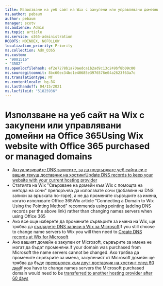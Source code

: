 ```yaml
---
title: Използване на уеб сайт на Wix с закупени или управлявани домейни на Office 365
ms.author: pebaum
author: pebaum
manager: scotv
ms.audience: Admin
ms.topic: article
ms.service: o365-administration
ROBOTS: NOINDEX, NOFOLLOW
localization_priority: Priority
ms.collection: Adm_O365
ms.custom:
- "9001516"
- "3582"
ms.openlocfilehash: ef2e7278b1a70aedca1b2ad9c13c249bf8b09c00
ms.sourcegitcommit: 8bc60ec34bc1e40685e3976576e04a2623f63a7c
ms.translationtype: MT
ms.contentlocale: bg-BG
ms.lasthandoff: 04/15/2021
ms.locfileid: "51825936"
---
```

# <a name="using-wix-website-with-office-365-purchased-or-managed-domains"></a><span data-ttu-id="10fea-102">Използване на уеб сайт на Wix с закупени или управлявани домейни на Office 365</span><span class="sxs-lookup"><span data-stu-id="10fea-102">Using Wix website with Office 365 purchased or managed domains</span></span>

- [<span data-ttu-id="10fea-103">Актуализирайте DNS записите, за да поддържате уеб сайта си с вашия текущ доставчик на хостинг</span><span class="sxs-lookup"><span data-stu-id="10fea-103">Update DNS records to keep your website with your current hosting provider</span></span>](https://docs.microsoft.com/microsoft-365/admin/dns/update-dns-records-to-retain-current-hosting-provider)
- <span data-ttu-id="10fea-104">Статията на Wix "Свързване на домейн към Wix с помощта на метода на сочи" препоръчва да използвате сочи (добавяне на DNS записи за връзката по-горе), а не да променяте сървърите за имена, когато използвате Office 365</span><span class="sxs-lookup"><span data-stu-id="10fea-104">Wix article "Connecting a Domain to Wix Using the Pointing Method" recommends using pointing (adding DNS records per the above link) rather than changing names servers when using Office 365</span></span>
- <span data-ttu-id="10fea-105">Ако все още изберете да промените сървърите за имена на Wix, ще трябва да  [създадете DNS записи в Wix за Microsoft](https://docs.microsoft.com/microsoft-365/admin/dns/create-dns-records-at-wix?view=o365-worldwide)</span><span class="sxs-lookup"><span data-stu-id="10fea-105">If you still choose to change name servers to Wix you will then need to  [Create DNS records at Wix for Microsoft](https://docs.microsoft.com/microsoft-365/admin/dns/create-dns-records-at-wix?view=o365-worldwide)</span></span>
- <span data-ttu-id="10fea-106">Ако вашият домейн е закупен от Microsoft, сървърите за имена не могат да бъдат променяни.</span><span class="sxs-lookup"><span data-stu-id="10fea-106">If your domain was purchased from Microsoft the name servers cannot be changed.</span></span> <span data-ttu-id="10fea-107">Ако трябва да промените сървърите за имена, закупеният от Microsoft домейн ще трябва да бъде  [прехвърлен към друг доставчик на хостинг след 60 дни](https://docs.microsoft.com/microsoft-365/admin/get-help-with-domains/transfer-a-domain-from-microsoft-to-another-host)</span><span class="sxs-lookup"><span data-stu-id="10fea-107">If you have to change names servers the Microsoft purchased domain would need to be  [transferred to another hosting provider after 60 days](https://docs.microsoft.com/microsoft-365/admin/get-help-with-domains/transfer-a-domain-from-microsoft-to-another-host)</span></span>